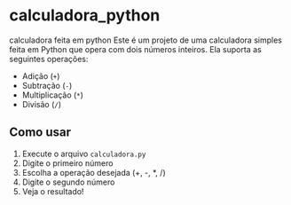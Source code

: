 # calculadora_python

calculadora feita em python
Este é um projeto de uma calculadora simples feita em Python que opera com dois números inteiros. Ela suporta as seguintes operações:

- Adição (`+`)
- Subtração (`-`)
- Multiplicação (`*`)
- Divisão (`/`)

##  Como usar

1. Execute o arquivo `calculadora.py`
2. Digite o primeiro número
3. Escolha a operação desejada (+, -, *, /)
4. Digite o segundo número
5. Veja o resultado!
